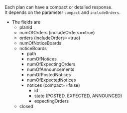 Each plan can have a compact or detailed response.<br/>
It depends on the parameter ``compact`` and ``includeOrders``.<br/>
* The fields are
    * planId
    * numOfOrders (includeOrders==true)
    * orders (includeOrders==true)
    * numOfNoticeBoards
    * noticeBoards
        * path
        * numOfNotices
        * numOfExpectingOrders
        * numOfAnnouncements
        * numOfPostedNotices
        * numOfExpectedNotices
        * notices (compact==false)
            * id
            * state (POSTED, EXPECTED, ANNOUNCED)
            * expectingOrders
    * closed
